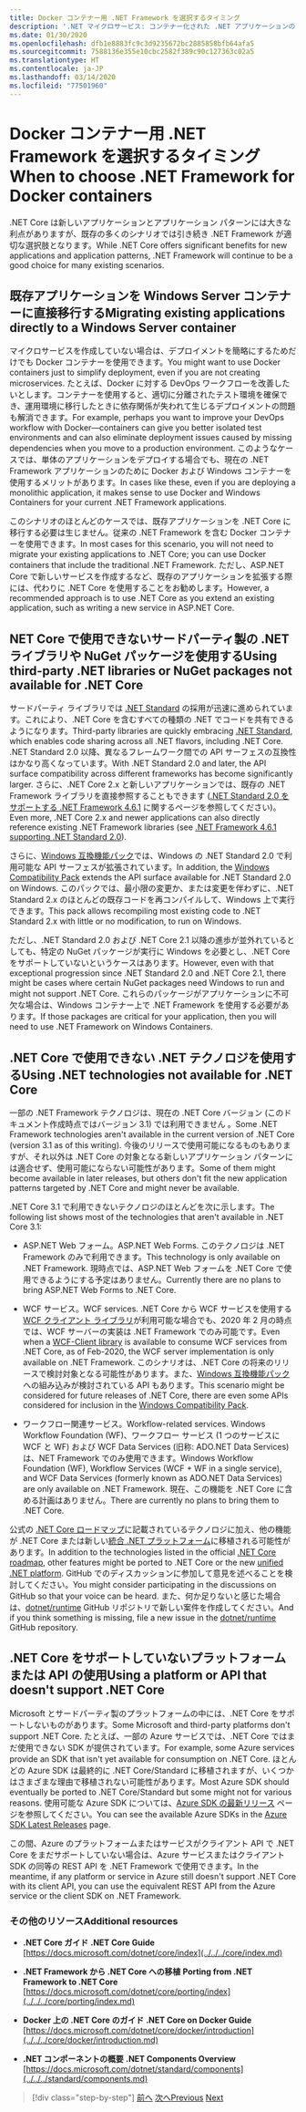 ```yaml
---
title: Docker コンテナー用 .NET Framework を選択するタイミング
description: '.NET マイクロサービス: コンテナー化された .NET アプリケーションのアーキテクチャ | Docker コンテナー用 .NET Framework を選択するタイミング'
ms.date: 01/30/2020
ms.openlocfilehash: dfb1e8883fc9c3d9235672bc2885858bfb64afa5
ms.sourcegitcommit: 7588136e355e10cbc2582f389c90c127363c02a5
ms.translationtype: HT
ms.contentlocale: ja-JP
ms.lasthandoff: 03/14/2020
ms.locfileid: "77501960"
---
```

# <a name="when-to-choose-net-framework-for-docker-containers"></a><span data-ttu-id="2b17e-103">Docker コンテナー用 .NET Framework を選択するタイミング</span><span class="sxs-lookup"><span data-stu-id="2b17e-103">When to choose .NET Framework for Docker containers</span></span>

<span data-ttu-id="2b17e-104">.NET Core は新しいアプリケーションとアプリケーション パターンには大きな利点がありますが、既存の多くのシナリオでは引き続き .NET Framework が適切な選択肢となります。</span><span class="sxs-lookup"><span data-stu-id="2b17e-104">While .NET Core offers significant benefits for new applications and application patterns, .NET Framework will continue to be a good choice for many existing scenarios.</span></span>

## <a name="migrating-existing-applications-directly-to-a-windows-server-container"></a><span data-ttu-id="2b17e-105">既存アプリケーションを Windows Server コンテナーに直接移行する</span><span class="sxs-lookup"><span data-stu-id="2b17e-105">Migrating existing applications directly to a Windows Server container</span></span>

<span data-ttu-id="2b17e-106">マイクロサービスを作成していない場合は、デプロイメントを簡略にするためだけでも Docker コンテナーを使用できます。</span><span class="sxs-lookup"><span data-stu-id="2b17e-106">You might want to use Docker containers just to simplify deployment, even if you are not creating microservices.</span></span> <span data-ttu-id="2b17e-107">たとえば、Docker に対する DevOps ワークフローを改善したいとします。コンテナーを使用すると、適切に分離されたテスト環境を確保でき、運用環境に移行したときに依存関係が失われて生じるデプロイメントの問題も解消できます。</span><span class="sxs-lookup"><span data-stu-id="2b17e-107">For example, perhaps you want to improve your DevOps workflow with Docker—containers can give you better isolated test environments and can also eliminate deployment issues caused by missing dependencies when you move to a production environment.</span></span> <span data-ttu-id="2b17e-108">このようなケースでは、単体のアプリケーションをデプロイする場合でも、現在の .NET Framework アプリケーションのために Docker および Windows コンテナーを使用するメリットがあります。</span><span class="sxs-lookup"><span data-stu-id="2b17e-108">In cases like these, even if you are deploying a monolithic application, it makes sense to use Docker and Windows Containers for your current .NET Framework applications.</span></span>

<span data-ttu-id="2b17e-109">このシナリオのほとんどのケースでは、既存アプリケーションを .NET Core に移行する必要は生じません。従来の .NET Framework を含む Docker コンテナーを使用できます。</span><span class="sxs-lookup"><span data-stu-id="2b17e-109">In most cases for this scenario, you will not need to migrate your existing applications to .NET Core; you can use Docker containers that include the traditional .NET Framework.</span></span> <span data-ttu-id="2b17e-110">ただし、ASP.NET Core で新しいサービスを作成するなど、既存のアプリケーションを拡張する際には、代わりに .NET Core を使用することをお勧めします。</span><span class="sxs-lookup"><span data-stu-id="2b17e-110">However, a recommended approach is to use .NET Core as you extend an existing application, such as writing a new service in ASP.NET Core.</span></span>

## <a name="using-third-party-net-libraries-or-nuget-packages-not-available-for-net-core"></a><span data-ttu-id="2b17e-111">NET Core で使用できないサードパーティ製の .NET ライブラリや NuGet パッケージを使用する</span><span class="sxs-lookup"><span data-stu-id="2b17e-111">Using third-party .NET libraries or NuGet packages not available for .NET Core</span></span>

<span data-ttu-id="2b17e-112">サードパーティ ライブラリでは [.NET Standard](../../../standard/net-standard.md) の採用が迅速に進められています。これにより、.NET Core を含むすべての種類の .NET でコードを共有できるようになります。</span><span class="sxs-lookup"><span data-stu-id="2b17e-112">Third-party libraries are quickly embracing [.NET Standard](../../../standard/net-standard.md), which enables code sharing across all .NET flavors, including .NET Core.</span></span> <span data-ttu-id="2b17e-113">.NET Standard 2.0 以降、異なるフレームワーク間での API サーフェスの互換性はかなり高くなっています。</span><span class="sxs-lookup"><span data-stu-id="2b17e-113">With .NET Standard 2.0 and later, the API surface compatibility across different frameworks has become significantly larger.</span></span> <span data-ttu-id="2b17e-114">さらに、.NET Core 2.x と新しいアプリケーションでは、既存の .NET Framework ライブラリを直接参照することもできます ([.NET Standard 2.0 をサポートする .NET Framework 4.6.1](https://github.com/dotnet/standard/blob/master/docs/planning/netstandard-2.0/README.md#net-framework-461-supporting-net-standard-20) に関するページを参照してください)。</span><span class="sxs-lookup"><span data-stu-id="2b17e-114">Even more, .NET Core 2.x and newer applications can also directly reference existing .NET Framework libraries (see [.NET Framework 4.6.1 supporting .NET Standard 2.0](https://github.com/dotnet/standard/blob/master/docs/planning/netstandard-2.0/README.md#net-framework-461-supporting-net-standard-20)).</span></span>

<span data-ttu-id="2b17e-115">さらに、[Windows 互換機能パック](../../../core/porting/windows-compat-pack.md)では、Windows の .NET Standard 2.0 で利用可能な API サーフェスが拡張されています。</span><span class="sxs-lookup"><span data-stu-id="2b17e-115">In addition, the [Windows Compatibility Pack](../../../core/porting/windows-compat-pack.md) extends the API surface available for .NET Standard 2.0 on Windows.</span></span> <span data-ttu-id="2b17e-116">このパックでは、最小限の変更か、または変更を伴わずに、.NET Standard 2.x のほとんどの既存コードを再コンパイルして、Windows 上で実行できます。</span><span class="sxs-lookup"><span data-stu-id="2b17e-116">This pack allows recompiling most existing code to .NET Standard 2.x with little or no modification, to run on Windows.</span></span>

<span data-ttu-id="2b17e-117">ただし、.NET Standard 2.0 および .NET Core 2.1 以降の進歩が並外れているとしても、特定の NuGet パッケージが実行に Windows を必要とし、.NET Core をサポートしていないというケースはあります。</span><span class="sxs-lookup"><span data-stu-id="2b17e-117">However, even with that exceptional progression since .NET Standard 2.0 and .NET Core 2.1, there might be cases where certain NuGet packages need Windows to run and might not support .NET Core.</span></span> <span data-ttu-id="2b17e-118">これらのパッケージがアプリケーションに不可欠な場合は、Windows コンテナー上で .NET Framework を使用する必要があります。</span><span class="sxs-lookup"><span data-stu-id="2b17e-118">If those packages are critical for your application, then you will need to use .NET Framework on Windows Containers.</span></span>

## <a name="using-net-technologies-not-available-for-net-core"></a><span data-ttu-id="2b17e-119">.NET Core で使用できない .NET テクノロジを使用する</span><span class="sxs-lookup"><span data-stu-id="2b17e-119">Using .NET technologies not available for .NET Core</span></span>

<span data-ttu-id="2b17e-120">一部の .NET Framework テクノロジは、現在の .NET Core バージョン (このドキュメント作成時点ではバージョン 3.1) では利用できません 。</span><span class="sxs-lookup"><span data-stu-id="2b17e-120">Some .NET Framework technologies aren't available in the current version of .NET Core (version 3.1 as of this writing).</span></span> <span data-ttu-id="2b17e-121">今後のリリースで使用可能になるものもありますが、それ以外は .NET Core の対象となる新しいアプリケーション パターンには適合せず、使用可能にならない可能性があります。</span><span class="sxs-lookup"><span data-stu-id="2b17e-121">Some of them might become available in later releases, but others don't fit the new application patterns targeted by .NET Core and might never be available.</span></span>

<span data-ttu-id="2b17e-122">.NET Core 3.1 で利用できないテクノロジのほとんどを次に示します。</span><span class="sxs-lookup"><span data-stu-id="2b17e-122">The following list shows most of the technologies that aren't available in .NET Core 3.1:</span></span>

- <span data-ttu-id="2b17e-123">ASP.NET Web フォーム。</span><span class="sxs-lookup"><span data-stu-id="2b17e-123">ASP.NET Web Forms.</span></span> <span data-ttu-id="2b17e-124">このテクノロジは .NET Framework のみで利用できます。</span><span class="sxs-lookup"><span data-stu-id="2b17e-124">This technology is only available on .NET Framework.</span></span> <span data-ttu-id="2b17e-125">現時点では、ASP.NET Web フォームを .NET Core で使用できるようにする予定はありません。</span><span class="sxs-lookup"><span data-stu-id="2b17e-125">Currently there are no plans to bring ASP.NET Web Forms to .NET Core.</span></span>

- <span data-ttu-id="2b17e-126">WCF サービス。</span><span class="sxs-lookup"><span data-stu-id="2b17e-126">WCF services.</span></span> <span data-ttu-id="2b17e-127">.NET Core から WCF サービスを使用する [WCF クライアント ライブラリ](https://github.com/dotnet/wcf)が利用可能な場合でも、2020 年 2 月の時点では、WCF サーバーの実装は .NET Framework でのみ可能です。</span><span class="sxs-lookup"><span data-stu-id="2b17e-127">Even when a [WCF-Client library](https://github.com/dotnet/wcf) is available to consume WCF services from .NET Core, as of Feb-2020, the WCF server implementation is only available on .NET Framework.</span></span> <span data-ttu-id="2b17e-128">このシナリオは、.NET Core の将来のリリースで検討対象となる可能性があります。また、[Windows 互換機能パック](../../../core/porting/windows-compat-pack.md)への組み込みが検討されている API もあります。</span><span class="sxs-lookup"><span data-stu-id="2b17e-128">This scenario might be considered for future releases of .NET Core, there are even some APIs considered for inclusion in the [Windows Compatibility Pack](../../../core/porting/windows-compat-pack.md).</span></span>

- <span data-ttu-id="2b17e-129">ワークフロー関連サービス。</span><span class="sxs-lookup"><span data-stu-id="2b17e-129">Workflow-related services.</span></span> <span data-ttu-id="2b17e-130">Windows Workflow Foundation (WF)、ワークフロー サービス (1 つのサービスに WCF と WF) および WCF Data Services (旧称: ADO.NET Data Services) は、NET Framework でのみ使用できます。</span><span class="sxs-lookup"><span data-stu-id="2b17e-130">Windows Workflow Foundation (WF), Workflow Services (WCF + WF in a single service), and WCF Data Services (formerly known as ADO.NET Data Services) are only available on .NET Framework.</span></span> <span data-ttu-id="2b17e-131">現在、この機能を .NET Core に含める計画はありません。</span><span class="sxs-lookup"><span data-stu-id="2b17e-131">There are currently no plans to bring them to .NET Core.</span></span>

<span data-ttu-id="2b17e-132">公式の [.NET Core ロードマップ](https://github.com/dotnet/core/blob/master/roadmap.md)に記載されているテクノロジに加え、他の機能が .NET Core または新しい[統合 .NET プラットフォーム](https://devblogs.microsoft.com/dotnet/introducing-net-5/)に移植される可能性があります。</span><span class="sxs-lookup"><span data-stu-id="2b17e-132">In addition to the technologies listed in the official [.NET Core roadmap](https://github.com/dotnet/core/blob/master/roadmap.md), other features might be ported to .NET Core or the new [unified .NET platform](https://devblogs.microsoft.com/dotnet/introducing-net-5/).</span></span> <span data-ttu-id="2b17e-133">GitHub でのディスカッションに参加して意見を述べることを検討してください。</span><span class="sxs-lookup"><span data-stu-id="2b17e-133">You might consider participating in the discussions on GitHub so that your voice can be heard.</span></span> <span data-ttu-id="2b17e-134">また、何か足りないと感じた場合は、[dotnet/runtime](https://github.com/dotnet/runtime/issues/new) GitHub リポジトリで新しい案件を作成してください。</span><span class="sxs-lookup"><span data-stu-id="2b17e-134">And if you think something is missing, file a new issue in the [dotnet/runtime](https://github.com/dotnet/runtime/issues/new) GitHub repository.</span></span>

## <a name="using-a-platform-or-api-that-doesnt-support-net-core"></a><span data-ttu-id="2b17e-135">.NET Core をサポートしていないプラットフォームまたは API の使用</span><span class="sxs-lookup"><span data-stu-id="2b17e-135">Using a platform or API that doesn't support .NET Core</span></span>

<span data-ttu-id="2b17e-136">Microsoft とサードパーティ製のプラットフォームの中には、.NET Core をサポートしないものがあります。</span><span class="sxs-lookup"><span data-stu-id="2b17e-136">Some Microsoft and third-party platforms don't support .NET Core.</span></span> <span data-ttu-id="2b17e-137">たとえば、一部の Azure サービスでは、.NET Core ではまだ使用できない SDK が提供されています。</span><span class="sxs-lookup"><span data-stu-id="2b17e-137">For example, some Azure services provide an SDK that isn't yet available for consumption on .NET Core.</span></span> <span data-ttu-id="2b17e-138">ほとんどの Azure SDK は最終的に .NET Core/Standard に移植されますが、いくつかはさまざまな理由で移植されない可能性があります。</span><span class="sxs-lookup"><span data-stu-id="2b17e-138">Most Azure SDK should eventually be ported to .NET Core/Standard but some might not for various reasons.</span></span> <span data-ttu-id="2b17e-139">使用可能な Azure SDK については、[Azure SDK の最新リリース](https://azure.github.io/azure-sdk/releases/latest/index.html) ページを参照してください。</span><span class="sxs-lookup"><span data-stu-id="2b17e-139">You can see the available Azure SDKs in the [Azure SDK Latest Releases](https://azure.github.io/azure-sdk/releases/latest/index.html) page.</span></span>

<span data-ttu-id="2b17e-140">この間、Azure のプラットフォームまたはサービスがクライアント API で .NET Core をまだサポートしていない場合は、Azure サービスまたはクライアント SDK の同等の REST API を .NET Framework で使用できます。</span><span class="sxs-lookup"><span data-stu-id="2b17e-140">In the meantime, if any platform or service in Azure still doesn't support .NET Core with its client API, you can use the equivalent REST API from the Azure service or the client SDK on .NET Framework.</span></span>

### <a name="additional-resources"></a><span data-ttu-id="2b17e-141">その他のリソース</span><span class="sxs-lookup"><span data-stu-id="2b17e-141">Additional resources</span></span>

- <span data-ttu-id="2b17e-142">**.NET Core ガイド** </span><span class="sxs-lookup"><span data-stu-id="2b17e-142">**.NET Core Guide** </span></span>\
  [https://docs.microsoft.com/dotnet/core/index](../../../core/index.md)

- <span data-ttu-id="2b17e-143">**.NET Framework から .NET Core への移植** </span><span class="sxs-lookup"><span data-stu-id="2b17e-143">**Porting from .NET Framework to .NET Core** </span></span>\
  [https://docs.microsoft.com/dotnet/core/porting/index](../../../core/porting/index.md)

- <span data-ttu-id="2b17e-144">**Docker 上の .NET Core のガイド** </span><span class="sxs-lookup"><span data-stu-id="2b17e-144">**.NET Core on Docker Guide** </span></span>\
  [https://docs.microsoft.com/dotnet/core/docker/introduction](../../../core/docker/introduction.md)

- <span data-ttu-id="2b17e-145">**.NET コンポーネントの概要** </span><span class="sxs-lookup"><span data-stu-id="2b17e-145">**.NET Components Overview** </span></span>\
  [https://docs.microsoft.com/dotnet/standard/components](../../../standard/components.md)

>[!div class="step-by-step"]
><span data-ttu-id="2b17e-146">[前へ](net-core-container-scenarios.md)
>[次へ](container-framework-choice-factors.md)</span><span class="sxs-lookup"><span data-stu-id="2b17e-146">[Previous](net-core-container-scenarios.md)
[Next](container-framework-choice-factors.md)</span></span>
